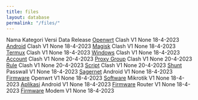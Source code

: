 ```yaml
---
title: files
layout: database
permalink: "/files/"
---
```

<thead>
  <tr>
    <th>Nama</th>
    <th>Kategori</th>
    <th>Versi</th>
    <th>Data</th>
    <th>Release</th>
  </tr>
</thead>
<tbody>
  <tr>
    <td><a href="/clash-openwrt/">Openwrt</a></td>
    <td>Clash</td>
    <td>V1</td>
    <td>None</td>
    <td>18-4-2023</td>       
  </tr>
  <tr>
    <td><a href="/clash-android/">Android</a></td>
    <td>Clash</td>
    <td>V1</td>
    <td>None</td>
    <td>18-4-2023</td>       
  </tr>
  <tr>
    <td><a href="/clash-magisk/">Magisk</a></td>
    <td>Clash</td>
    <td>V1</td>
    <td>None</td>
    <td>18-4-2023</td>       
  </tr>
  <tr>
    <td><a href="/clash-termux/">Termux</a></td>
    <td>Clash</td>
    <td>V1</td>
    <td>None</td>
    <td>18-4-2023</td>       
  </tr>
  <tr>
    <td><a href="/clash-windows/">Windows</a></td>
    <td>Clash</td>
    <td>V1</td>
    <td>None</td>
    <td>18-4-2023</td>       
  </tr>
  <tr>
    <td><a href="/account/">Account</a></td>
    <td>Clash</td>
    <td>V1</td>
    <td>None</td>
    <td>20-4-2023</td>       
  </tr>
  <tr>
    <td><a href="/proxy-group/">Proxy Group</a></td>
    <td>Clash</td>
    <td>V1</td>
    <td>None</td>
    <td>20-4-2023</td>       
  </tr>
  <tr>
    <td><a href="/rule/">Rule</a></td>
    <td>Clash</td>
    <td>V1</td>
    <td>None</td>
    <td>20-4-2023</td>       
  </tr>
  <tr>
    <td><a href="/script/">Script</a></td>
    <td>Clash</td>
    <td>V1</td>
    <td>None</td>
    <td>20-4-2023</td>       
  </tr>
  <tr>
    <td><a href="/shunt/">Shunt</a></td>
    <td>Passwall</td>
    <td>V1</td>
    <td>None</td>
    <td>18-4-2023</td>       
  </tr>
  <tr>
    <td><a href="">Sagernet</a></td>
    <td>Android</td>
    <td>V1</td>
    <td>None</td>
    <td>18-4-2023</td>       
  </tr>
  <tr>
    <td><a href="">Firmware</a></td>
    <td>Openwrt</td>
    <td>V1</td>
    <td>None</td>
    <td>18-4-2023</td>       
  </tr>
  <tr>
    <td><a href="/files-mikrotik/">Software</a></td>
    <td>Mikrotik</td>
    <td>V1</td>
    <td>None</td>
    <td>18-4-2023</td>       
  </tr>
  <tr>
    <td><a href="">Aplikasi</a></td>
    <td>Android</td>
    <td>V1</td>
    <td>None</td>
    <td>18-4-2023</td>       
  </tr>
  <tr>
    <td><a href="">Firmware</a></td>
    <td>Router</td>
    <td>V1</td>
    <td>None</td>
    <td>18-4-2023</td>       
  </tr>
  <tr>
    <td><a href="">Firmware</a></td>
    <td>Modem</td>
    <td>V1</td>
    <td>None</td>
    <td>18-4-2023</td>       
  </tr>
</tbody>
